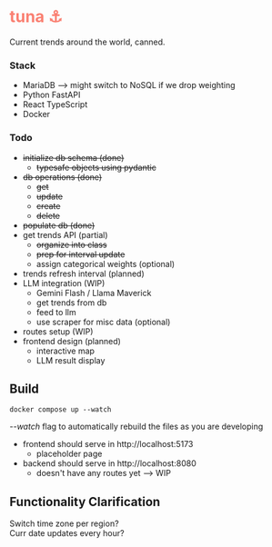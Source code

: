 # <span style="color:salmon">tuna ⚓</span>
Current trends around the world, canned.

### Stack
- MariaDB --> might switch to NoSQL if we drop weighting
- Python FastAPI
- React TypeScript
- Docker


### Todo
- ~~initialize db schema (done)~~
  - ~~typesafe objects using pydantic~~
- ~~db operations (done)~~
  - ~~get~~
  - ~~update~~
  - ~~create~~
  - ~~delete~~
- ~~populate db (done)~~
- get trends API (partial)
  - ~~organize into class~~
  - ~~prep for interval update~~
  - assign categorical weights (optional)
- trends refresh interval (planned)
- LLM integration (WIP)
  - Gemini Flash / Llama Maverick
  - get trends from db
  - feed to llm
  - use scraper for misc data (optional)
- routes setup (WIP)
- frontend design (planned)
  - interactive map
  - LLM result display

## Build
```
docker compose up --watch
```
_--watch_ flag to automatically rebuild the files as you are developing <br>

- frontend should serve in http://localhost:5173
  - placeholder page
- backend should serve in http://localhost:8080
  - doesn't have any routes yet --> WIP


## Functionality Clarification
Switch time zone per region? <br>
Curr date updates every hour? <br>